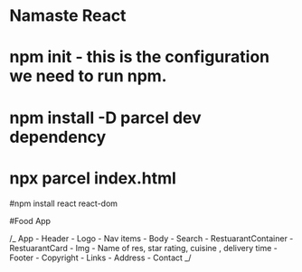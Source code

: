 # Namaste React

# npm init - this is the configuration we need to run npm.

# npm install -D parcel dev dependency

# npx parcel index.html

#npm install react react-dom

#Food App

/_
App - Header - Logo - Nav items - Body - Search - RestuarantContainer - RestuarantCard - Img - Name of res, star rating, cuisine , delivery time - Footer - Copyright - Links - Address - Contact
_/
